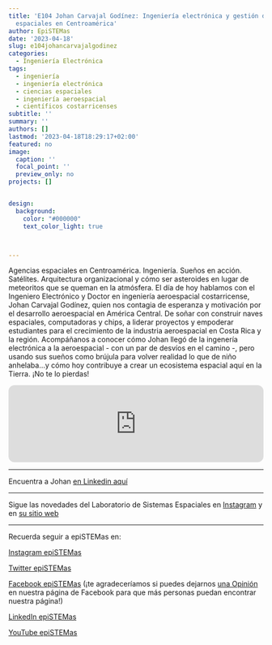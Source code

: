 ```yaml
---
title: 'E104 Johan Carvajal Godínez: Ingeniería electrónica y gestión de proyectos
  espaciales en Centroamérica'
author: EpiSTEMas
date: '2023-04-18'
slug: e104johancarvajalgodinez
categories:
  - Ingeniería Electrónica
tags:
  - ingeniería
  - ingeniería electrónica
  - ciencias espaciales
  - ingeniería aeroespacial
  - científicos costarricenses
subtitle: ''
summary: ''
authors: []
lastmod: '2023-04-18T18:29:17+02:00'
featured: no
image:
  caption: ''
  focal_point: ''
  preview_only: no
projects: []


design:
  background:
    color: "#000000"
    text_color_light: true



---
```



Agencias espaciales en Centroamérica. Ingeniería. Sueños en acción. Satélites. Arquitectura organizacional y cómo ser asteroides en lugar de meteoritos que se queman en la atmósfera. El día de hoy hablamos con el Ingeniero Electrónico y Doctor en ingeniería aeroespacial costarricense, Johan Carvajal Godínez, quien nos contagia de esperanza y motivación por el desarrollo aeroespacial en América Central. De soñar con construir naves espaciales, computadoras y chips, a liderar proyectos y empoderar estudiantes para el crecimiento de la industria aeroespacial en Costa Rica y la región.  Acompáñanos a conocer cómo Johan llegó de la ingenería electrónica a la aeroespacial - con un par de desvíos en el camino -, pero usando sus sueños como brújula para volver realidad lo que de niño anhelaba…y cómo hoy contribuye a crear un ecosistema espacial aquí en la Tierra. ¡No te lo pierdas! 

<iframe style="border-radius:12px" src="https://open.spotify.com/embed/episode/230uAuS5MXF1My2Kc5CM67?utm_source=generator&theme=0" width="100%" height="152" frameBorder="0" allowfullscreen="" allow="autoplay; clipboard-write; encrypted-media; fullscreen; picture-in-picture" loading="lazy"></iframe>

- - - - -

Encuentra a Johan [en Linkedin aquí](https://www.linkedin.com/in/johan-carvajal-god%C3%ADnez-ph-d-952a1b31/)

- - - - -

Sigue las novedades del Laboratorio de Sistemas Espaciales en [Instagram](https://www.instagram.com/seteclab_cr/) y en [su sitio web](https://www.tec.ac.cr/unidades/laboratorio-sistemas-espaciales)

- - - - -

Recuerda seguir a epiSTEMas en:

[Instagram epiSTEMas](https://www.instagram.com/epistemas/)  

[Twitter epiSTEMas](https://twitter.com/epiSTEMas_Pod)

[Facebook epiSTEMas](https://www.facebook.com/epiSTEMasPod) (¡te agradeceríamos si puedes dejarnos [una Opinión](https://www.facebook.com/epiSTEMasPod/reviews/) en nuestra página de Facebook para que más personas puedan encontrar nuestra página!)

[LinkedIn epiSTEMas](https://www.linkedin.com/company/epistemas-podcast/)

[YouTube epiSTEMas](https://www.youtube.com/@epistemaspodcast)
